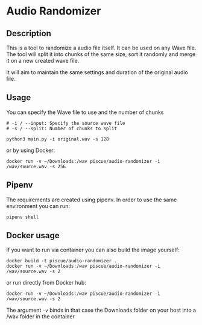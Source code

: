 # Audio Randomizer

## Description

This is a tool to randomize a audio file itself. It can be used on any Wave file. The tool will split it into chunks of the same size, sort it randomly and merge it on a new created wave file.

It will aim to maintain the same settings and duration of the original audio file.

## Usage

You can specify the Wave file to use and the number of chunks


```
# -i / --input: Specify the source wave file
# -s / --split: Number of chunks to split

python3 main.py -i original.wav -s 128
```

or by using Docker:

```
docker run -v ~/Downloads:/wav piscue/audio-randomizer -i /wav/source.wav -s 256
```

## Pipenv

The requirements are created using pipenv. In order to use the same environment you can run:

```pipenv shell```

## Docker usage
If you want to run via container you can also build the image yourself:

```
docker build -t piscue/audio-randomizer .
docker run -v ~/Downloads:/wav piscue/audio-randomizer -i /wav/source.wav -s 2
```

or run directly from Docker hub:

```
docker run -v ~/Downloads:/wav piscue/audio-randomizer -i /wav/source.wav -s 2
```

The argument ```-v``` binds in that case the Downloads folder on your host into a /wav folder in the container
